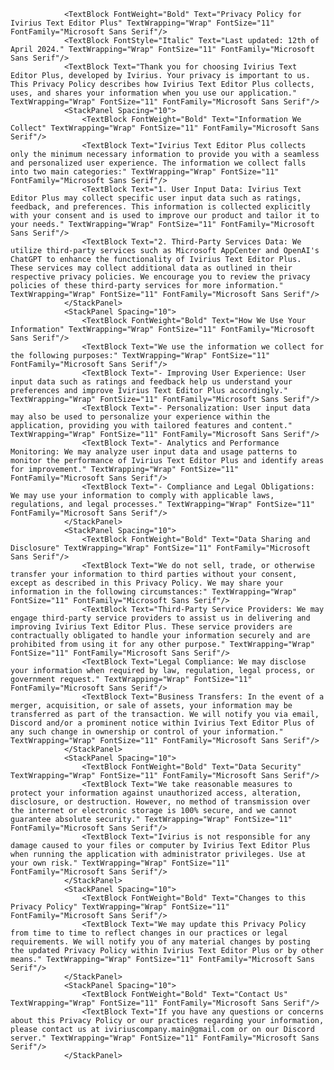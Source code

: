 
                <TextBlock FontWeight="Bold" Text="Privacy Policy for Ivirius Text Editor Plus" TextWrapping="Wrap" FontSize="11" FontFamily="Microsoft Sans Serif"/>
                <TextBlock FontStyle="Italic" Text="Last updated: 12th of April 2024." TextWrapping="Wrap" FontSize="11" FontFamily="Microsoft Sans Serif"/>
                <TextBlock Text="Thank you for choosing Ivirius Text Editor Plus, developed by Ivirius. Your privacy is important to us. This Privacy Policy describes how Ivirius Text Editor Plus collects, uses, and shares your information when you use our application." TextWrapping="Wrap" FontSize="11" FontFamily="Microsoft Sans Serif"/>
                <StackPanel Spacing="10">
                    <TextBlock FontWeight="Bold" Text="Information We Collect" TextWrapping="Wrap" FontSize="11" FontFamily="Microsoft Sans Serif"/>
                    <TextBlock Text="Ivirius Text Editor Plus collects only the minimum necessary information to provide you with a seamless and personalized user experience. The information we collect falls into two main categories:" TextWrapping="Wrap" FontSize="11" FontFamily="Microsoft Sans Serif"/>
                    <TextBlock Text="1. User Input Data: Ivirius Text Editor Plus may collect specific user input data such as ratings, feedback, and preferences. This information is collected explicitly with your consent and is used to improve our product and tailor it to your needs." TextWrapping="Wrap" FontSize="11" FontFamily="Microsoft Sans Serif"/>
                    <TextBlock Text="2. Third-Party Services Data: We utilize third-party services such as Microsoft AppCenter and OpenAI's ChatGPT to enhance the functionality of Ivirius Text Editor Plus. These services may collect additional data as outlined in their respective privacy policies. We encourage you to review the privacy policies of these third-party services for more information." TextWrapping="Wrap" FontSize="11" FontFamily="Microsoft Sans Serif"/>
                </StackPanel>
                <StackPanel Spacing="10">
                    <TextBlock FontWeight="Bold" Text="How We Use Your Information" TextWrapping="Wrap" FontSize="11" FontFamily="Microsoft Sans Serif"/>
                    <TextBlock Text="We use the information we collect for the following purposes:" TextWrapping="Wrap" FontSize="11" FontFamily="Microsoft Sans Serif"/>
                    <TextBlock Text="- Improving User Experience: User input data such as ratings and feedback help us understand your preferences and improve Ivirius Text Editor Plus accordingly." TextWrapping="Wrap" FontSize="11" FontFamily="Microsoft Sans Serif"/>
                    <TextBlock Text="- Personalization: User input data may also be used to personalize your experience within the application, providing you with tailored features and content." TextWrapping="Wrap" FontSize="11" FontFamily="Microsoft Sans Serif"/>
                    <TextBlock Text="- Analytics and Performance Monitoring: We may analyze user input data and usage patterns to monitor the performance of Ivirius Text Editor Plus and identify areas for improvement." TextWrapping="Wrap" FontSize="11" FontFamily="Microsoft Sans Serif"/>
                    <TextBlock Text="- Compliance and Legal Obligations: We may use your information to comply with applicable laws, regulations, and legal processes." TextWrapping="Wrap" FontSize="11" FontFamily="Microsoft Sans Serif"/>
                </StackPanel>
                <StackPanel Spacing="10">
                    <TextBlock FontWeight="Bold" Text="Data Sharing and Disclosure" TextWrapping="Wrap" FontSize="11" FontFamily="Microsoft Sans Serif"/>
                    <TextBlock Text="We do not sell, trade, or otherwise transfer your information to third parties without your consent, except as described in this Privacy Policy. We may share your information in the following circumstances:" TextWrapping="Wrap" FontSize="11" FontFamily="Microsoft Sans Serif"/>
                    <TextBlock Text="Third-Party Service Providers: We may engage third-party service providers to assist us in delivering and improving Ivirius Text Editor Plus. These service providers are contractually obligated to handle your information securely and are prohibited from using it for any other purpose." TextWrapping="Wrap" FontSize="11" FontFamily="Microsoft Sans Serif"/>
                    <TextBlock Text="Legal Compliance: We may disclose your information when required by law, regulation, legal process, or government request." TextWrapping="Wrap" FontSize="11" FontFamily="Microsoft Sans Serif"/>
                    <TextBlock Text="Business Transfers: In the event of a merger, acquisition, or sale of assets, your information may be transferred as part of the transaction. We will notify you via email, Discord and/or a prominent notice within Ivirius Text Editor Plus of any such change in ownership or control of your information." TextWrapping="Wrap" FontSize="11" FontFamily="Microsoft Sans Serif"/>
                </StackPanel>
                <StackPanel Spacing="10">
                    <TextBlock FontWeight="Bold" Text="Data Security" TextWrapping="Wrap" FontSize="11" FontFamily="Microsoft Sans Serif"/>
                    <TextBlock Text="We take reasonable measures to protect your information against unauthorized access, alteration, disclosure, or destruction. However, no method of transmission over the internet or electronic storage is 100% secure, and we cannot guarantee absolute security." TextWrapping="Wrap" FontSize="11" FontFamily="Microsoft Sans Serif"/>
                    <TextBlock Text="Ivirius is not responsible for any damage caused to your files or computer by Ivirius Text Editor Plus when running the application with administrator privileges. Use at your own risk." TextWrapping="Wrap" FontSize="11" FontFamily="Microsoft Sans Serif"/>
                </StackPanel>
                <StackPanel Spacing="10">
                    <TextBlock FontWeight="Bold" Text="Changes to this Privacy Policy" TextWrapping="Wrap" FontSize="11" FontFamily="Microsoft Sans Serif"/>
                    <TextBlock Text="We may update this Privacy Policy from time to time to reflect changes in our practices or legal requirements. We will notify you of any material changes by posting the updated Privacy Policy within Ivirius Text Editor Plus or by other means." TextWrapping="Wrap" FontSize="11" FontFamily="Microsoft Sans Serif"/>
                </StackPanel>
                <StackPanel Spacing="10">
                    <TextBlock FontWeight="Bold" Text="Contact Us" TextWrapping="Wrap" FontSize="11" FontFamily="Microsoft Sans Serif"/>
                    <TextBlock Text="If you have any questions or concerns about this Privacy Policy or our practices regarding your information, please contact us at iviriuscompany.main@gmail.com or on our Discord server." TextWrapping="Wrap" FontSize="11" FontFamily="Microsoft Sans Serif"/>
                </StackPanel>
